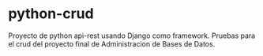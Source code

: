 # python-crud

Proyecto de python api-rest usando Django como framework.
Pruebas para el crud del proyecto final de Administracion de Bases de Datos.
